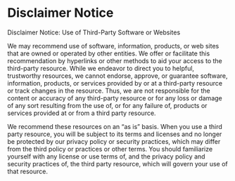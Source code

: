 # Disclaimer Notice

Disclaimer Notice: Use of Third-Party Software or Websites

We may recommend use of software, information, products, or web sites that are owned or operated by other entities. We offer or facilitate this recommendation by hyperlinks or other methods to aid your access to the third-party resource. While we endeavor to direct you to helpful, trustworthy resources, we cannot endorse, approve, or guarantee software, information, products, or services provided by or at a third-party resource or track changes in the resource. Thus, we are not responsible for the content or accuracy of any third-party resource or for any loss or damage of any sort resulting from the use of, or for any failure of, products or services provided at or from a third party resource.

We recommend these resources on an “as is” basis. When you use a third party resource, you will be subject to its terms and licenses and no longer be protected by our privacy policy or security practices, which may differ from the third policy or practices or other terms. You should familiarize yourself with any license or use terms of, and the privacy policy and security practices of, the third party resource, which will govern your use of that resource.
